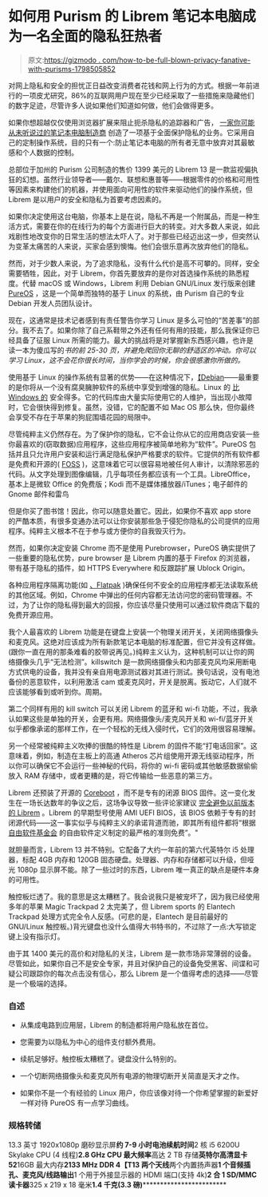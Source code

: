 # 如何用 Purism 的 Librem 笔记本电脑成为一名全面的隐私狂热者

> 原文:[https://gizmodo . com/how-to-be-full-blown-privacy-fanative-with-purisms-1798505852](https://gizmodo.com/how-to-become-a-full-blown-privacy-fanatic-with-purisms-1798505852)

对网上隐私和安全的担忧正日益改变消费者花钱和网上行为的方式。根据一年前进行的一项皮尤研究，86%的互联网用户现在至少已经采取了一些措施来隐藏他们的数字足迹，尽管许多人说如果他们知道如何做，他们会做得更多。

如果你想超越仅仅使用浏览器扩展来阻止扼杀隐私的追踪器和广告， [一家你可能从未听说过的笔记本电脑制造商](https://puri.sm/) 创造了一项基于全面保护隐私的业务。它采用自己的定制操作系统，目的只有一个:防止笔记本电脑的所有者无意中放弃对其最敏感和个人数据的控制。

总部位于加州的 Purism 公司制造的售价 1399 美元的 Librem 13 是一款监视偏执狂的幻想。虽然行业领导者——戴尔、联想和惠普等——根据零件的价格和可用性等因素来构建他们的机器，并使用面向可用性的软件来驱动他们的操作系统，但 Librem 是以用户的安全和隐私为首要考虑因素的。

如果你决定使用这台电脑，你基本上是在说，隐私不再是一个附属品，而是一种生活方式，需要在你的在线行为的每个方面进行巨大的转变。对大多数人来说，如此戏剧性地改变你的日常生活的想法太吓人了。对于那些已经迈出这一步，但突然认为变革太痛苦的人来说，买家会感到懊悔。他们会很乐意再次放弃他们的隐私。

然而，对于少数人来说，为了追求隐私，没有什么代价是高不可攀的。同样，安全需要牺牲，因此，对于 Librem，你首先要放弃的是你对首选操作系统的熟悉程度。代替 macOS 或 Windows，Librem 利用 Debian GNU/Linux 发行版来创建 [PureOS](https://pureos.net/) ，这是一个简单而独特的基于 Linux 的系统，由 Purism 自己的专业 Debian 开发人员团队设计。

现在，这通常是技术记者感到有责任警告你学习 Linux 是多么可怕的“苦差事”的部分。我不去了。如果你除了自己系鞋带之外还有任何有用的技能，那么我保证你已经具备了征服 Linux 所需的能力。最大的挑战将是对掌握新东西感兴趣，也许是读一本为傻瓜写的*书的前 25-30 页，并避免爬回你无聊的舒适区的冲动。你可以学习 Linux，这不会花你很长时间，当你学会的时候，你会很感激你所做的。*

使用基于 Linux 的操作系统有显著的优势——在这种情况下，[【Debian](https://www.debian.org/)——最重要的是你将从一个没有腐臭臃肿软件的系统中享受到增强的隐私。Linux 的 [比 Windows 的](https://itsfoss.com/linux-better-than-windows/) 安全得多。它的代码库由大量实际使用它的人维护，当出现小故障时，它会很快得到修复。虽然，没错，它的配置不如 Mac OS 那么快，但你最终会享受不存在于苹果的狗屁围墙花园的局限中。

尽管纯粹主义仍然存在。为了保护你的隐私，它不会让你从它的应用商店安装一些你最喜欢的(窃取数据)应用程序，这些应用程序被简单地称为“软件”。PureOS 包括并且只允许用户安装和运行满足隐私保护严格要求的软件。它提供的所有软件都是免费和开源的( [FOSS](https://freeopensourcesoftware.org/index.php?title=FOSS_Philosophy) )，这意味着它可以很容易地被任何人审计，以清除邪恶的代码。从文字处理到图像编辑，几乎每项任务都应该有一个工具。LibreOffice，基本上是微软 Office 的免费版；Kodi 而不是媒体播放器/iTunes；电子邮件的 Gnome 邮件和雷鸟

但是你买了图书馆！因此，你可以随意处置它。因此，如果你不喜欢 app store 的严酷本质，有很多变通办法可以让你安装那些急于侵犯你隐私的公司提供的应用程序。纯粹主义根本不在于参与或方便你的自我毁灭行为。

然而，如果你决定安装 Chrome 而不是使用 Purebrowser，PureOS 确实提供了一些重要的隐私优势，pure browser 是 Librem 内置的基于 Firefox 的浏览器，带有基于隐私的插件，如 HTTPS Everywhere 和反跟踪扩展 Ublock Origin。

各种应用程序隔离功能(如 [、Flatpak](http://flatpak.org/#features) )确保任何不安全的应用程序都无法读取系统的其他区域。例如，Chrome 中弹出的任何内容都无法访问您的密码管理器。不过，为了让你的隐私得到最大的回报，你应该尽量只使用可以通过软件商店下载的免费开源应用。

我个人最喜欢的 Librem 功能是在键盘上安装一个物理关闭开关，关闭网络摄像头和麦克风。这绝对应该成为所有新款笔记本电脑的标准配置，但它并没有这样做。(跟你一直在用的那条难看的胶带说再见。)纯粹主义认为，这种机制可以让你的网络摄像头几乎“无法检测”。killswitch 是一款网络摄像头和内部麦克风均采用断电方式供电的设备，我并没有亲自用电源测试器对其进行测试。换句话说，没有电池备份的恶意软件，以利用激活 cam 或麦克风时，开关是脱离。扳动它，人们就不应该能够看到或听到你。周期。

第二个同样有用的 kill switch 可以关闭 Librem 的蓝牙和 wi-fi 功能，不过，我承认如果这些是单独的开关，会更有用。网络摄像头/麦克风开关和 wi-fi/蓝牙开关似乎都像承诺的那样工作，在一个轻松的无线入侵时代，它们的效用很容易理解。

另一个经常被纯粹主义吹捧的很酷的特性是 Librem 的固件不能“打电话回家”。这意味着，例如，制造在主板上的高通 Atheros 芯片组使用开源无线驱动程序，所以你可以确保它不会运行一些神秘的代码，将你的 wi-fi 密码或其他敏感数据偷偷放入 RAM 存储中，或者更糟的是，将它传输给一些恶意的第三方。

Librem 还预装了开源的 [Coreboot](https://www.coreboot.org/) ，而不是专有的闭源 BIOS 固件。这一变化发生在一场长达数年的争议之后，这场争议导致一些评论家建议 [完全避免以前版本的 Librem](http://www.pcworld.com/article/2960524/laptop-computers/why-linux-enthusiasts-are-arguing-over-purisms-sleek-idealistic-librem-laptops.html) 。Librem 的早期型号使用 AMI UEFI BIOS，该 BIOS 依赖于专有的封闭源代码——这一事实似乎与纯粹主义的承诺背道而驰，即其所有组件都将“根据 [自由软件基金会](https://www.fsf.org/) 的自由软件定义制定的最严格的准则免费”。"

就胆量而言，Librem 13 并不特别。它配备了大约一年前的第六代英特尔 i5 处理器，标配 4GB 内存和 120GB 固态硬盘。处理器、内存和存储都可以升级，但哑光 1080p 显示屏不能。除了一些过时的东西，Librem 唯一真正的缺点是硬件本身的可用性。

触控板烂透了。我的意思是这太糟糕了。我会说我只是被宠坏了，因为我已经使用多年的苹果 Magic Trackpad 2 太完美了，但 Librem sports 的 Elantech Trackpad 处理方式完全令人反感。(可悲的是，Elantech 是目前最好的 GNU/Linux 触控板。)背光键盘也没什么值得大书特书的，不过除了一点:大写锁定键上没有指示灯。

由于其 1400 美元的高价和对隐私的关注，Librem 是一款市场非常薄弱的设备。尽管如此，如果你自己不是安全专家，并且对保护自己的设备免受黑客、间谍和可疑公司跟踪你的每次点击没有信心，那么 Librem 是一个值得考虑的选择——尽管是一个极端的选择。

### **自述**

*   从集成电路到应用层，Librem 的制造都将用户隐私放在首位。

*   您需要为以隐私为中心的组件支付额外费用。
*   续航足够好。触控板太糟糕了。键盘没什么特别的。
*   一个切断网络摄像头和麦克风所有电源的物理切断开关简直是天才之作。
*   如果你不是一个有经验的 Linux 用户，你应该像对待一个你希望掌握的新爱好一样对待 PureOS 有一点学习曲线。

### 规格转储

13.3 英寸 1920x1080p 磨砂显示屏**约 7-9 小时电池续航时间**2 核 i5 6200U Skylake CPU (4 线程)**2.8 GHz CPU 最大频率**高达 2 TB 存储**英特尔高清显卡 52**16GB 最大内存**2133 MHz DDR 4【T13 两个天线**两个内置扬声器**1 个音频插孔、麦克风/线路输出**1 个用于外接显示器的 HDMI 端口(支持 4k)**2 合 1 SD/MMC 读卡器**325 x 219 x 18 毫米**1.4 千克(3.3 磅)**************************